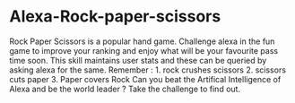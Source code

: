 # Alexa-Rock-paper-scissors
Rock Paper Scissors is a popular hand game. Challenge alexa in the fun game to improve your ranking and enjoy what will be your favourite pass time soon. This skill maintains user stats and these can be queried by asking alexa for the same.  Remember : 1. rock crushes scissors 2. scissors cuts paper 3. Paper covers Rock   Can you beat the Artifical Intelligence of Alexa and be the world leader ? Take the challenge to find out.
